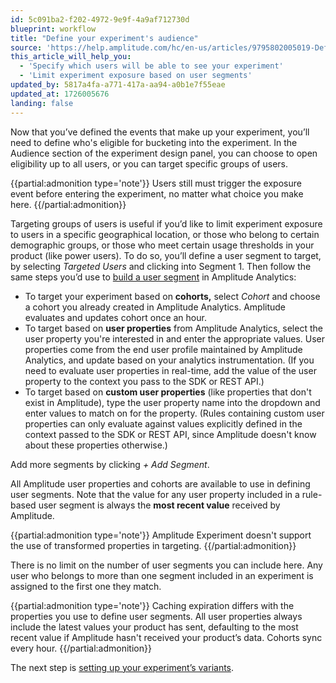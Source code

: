 ```yaml
---
id: 5c091ba2-f202-4972-9e9f-4a9af712730d
blueprint: workflow
title: "Define your experiment's audience"
source: 'https://help.amplitude.com/hc/en-us/articles/9795802005019-Define-your-experiment-s-audience'
this_article_will_help_you:
  - 'Specify which users will be able to see your experiment'
  - 'Limit experiment exposure based on user segments'
updated_by: 5817a4fa-a771-417a-aa94-a0b1e7f55eae
updated_at: 1726005676
landing: false
---
```

Now that you’ve defined the events that make up your experiment, you’ll need to define who's eligible for bucketing into the experiment. In the Audience section of the experiment design panel, you can choose to open eligibility up to all users, or you can target specific groups of users.

{{partial:admonition type='note'}}
Users still must trigger the exposure event before entering the experiment, no matter what choice you make here.
{{/partial:admonition}}

Targeting groups of users is useful if you’d like to limit experiment exposure to users in a specific geographical location, or those who belong to certain demographic groups, or those who meet certain usage thresholds in your product (like power users). To do so, you’ll define a user segment to target, by selecting *Targeted Users* and clicking into Segment 1. Then follow the same steps you’d use to [build a user segment](/docs/analytics/charts/build-charts-add-events) in Amplitude Analytics:

* To target your experiment based on **cohorts,** select *Cohort* and choose a cohort you already created in Amplitude Analytics. Amplitude evaluates and updates cohort once an hour.
* To target based on **user properties** from Amplitude Analytics, select the user property you're interested in and enter the appropriate values. User properties come from the end user profile maintained by Amplitude Analytics, and update based on your analytics instrumentation. (If you need to evaluate user properties in real-time, add the value of the user property to the context you pass to the SDK or REST API.)
* To target based on **custom user properties** (like properties that don't exist in Amplitude), type the user property name into the dropdown and enter values to match on for the property. (Rules containing custom user properties can only evaluate against values explicitly defined in the context passed to the SDK or REST API, since Amplitude doesn't know about these properties otherwise.)

Add more segments by clicking *+ Add Segment*.

All Amplitude user properties and cohorts are available to use in defining user segments. Note that the value for any user property included in a rule-based user segment is always the **most recent value** received by Amplitude. 

{{partial:admonition type='note'}}
Amplitude Experiment doesn't support the use of transformed properties in targeting.
{{/partial:admonition}}

There is no limit on the number of user segments you can include here. Any user who belongs to more than one segment included in an experiment is assigned to the first one they match. 

{{partial:admonition type='note'}}
Caching expiration differs with the properties you use to define user segments. All user properties always include the latest values your product has sent, defaulting to the most recent value if Amplitude hasn't received your product’s data. Cohorts sync every hour.
{{/partial:admonition}}

The next step is [setting up your experiment’s variants](/docs/feature-experiment/workflow/add-variants).